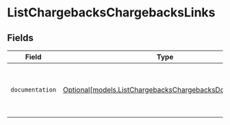 # ListChargebacksChargebacksLinks


## Fields

| Field                                                                                                            | Type                                                                                                             | Required                                                                                                         | Description                                                                                                      |
| ---------------------------------------------------------------------------------------------------------------- | ---------------------------------------------------------------------------------------------------------------- | ---------------------------------------------------------------------------------------------------------------- | ---------------------------------------------------------------------------------------------------------------- |
| `documentation`                                                                                                  | [Optional[models.ListChargebacksChargebacksDocumentation]](../models/listchargebackschargebacksdocumentation.md) | :heavy_minus_sign:                                                                                               | The URL to the generic Mollie API error handling guide.                                                          |